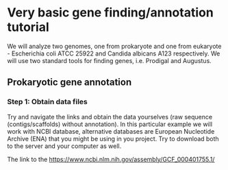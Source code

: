 # Very basic gene finding/annotation tutorial

We will analyze two genomes, one from prokaryote and one from eukaryote - 
Escherichia coli ATCC 25922 and Candida albicans A123 respectively. 
We will use two standard tools for finding genes, i.e. Prodigal and Augustus.

## Prokaryotic gene annotation

### Step 1: Obtain data files

Try and navigate the links and obtain the data yourselves (raw sequence (contigs/scaffolds) without annotation). 
In this particular example we will work with NCBI database, alternative databases are European Nucleotide Archive (ENA) 
that you might be using in you project. Try to download both to the server and your computer as well.


The link to the 
https://www.ncbi.nlm.nih.gov/assembly/GCF_000401755.1/

